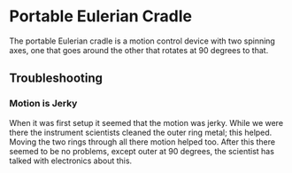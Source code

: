 # Portable Eulerian Cradle

The portable Eulerian cradle is a motion control device with two spinning axes, one that goes around the other that rotates at 90 degrees to that.

## Troubleshooting

### Motion is Jerky

When it was first setup it seemed that the motion was jerky. While we were there the instrument scientists cleaned the outer ring metal; this helped. Moving the two rings through all there motion helped too. After this there seemed to be no problems, except outer at 90 degrees, the scientist has talked with electronics about this.
